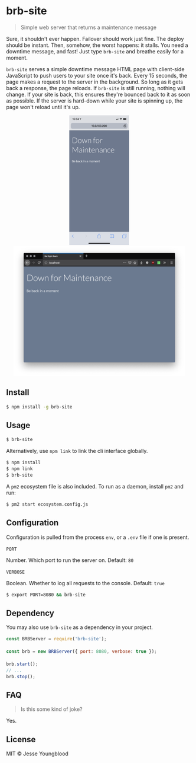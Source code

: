 # brb-site

> Simple web server that returns a maintenance message

Sure, it shouldn't ever happen. Failover should work just fine. The deploy should be instant. Then, somehow, the worst happens: it stalls. You need a downtime message, and fast! Just type `brb-site` and breathe easily for a moment.

`brb-site` serves a simple downtime message HTML page with client-side JavaScript to push users to your site once it's back. Every 15 seconds, the page makes a request to the server in the background. So long as it gets back a response, the page reloads. If `brb-site` is still running, nothing will change. If your site is back, this ensures they're bounced back to it as soon as possible. If the server is hard-down while your site is spinning up, the page won't reload until it's up.

<p align="center">
<img src="docs/mobile.png" height="350" /> <img src="docs/desktop.png" height="350" />
</p>

## Install

```bash
$ npm install -g brb-site
```

## Usage

```bash
$ brb-site
```

Alternatively, use `npm link` to link the cli interface globally.
```bash
$ npm install
$ npm link
$ brb-site
```

A `pm2` ecosystem file is also included. To run as a daemon, install `pm2` and run:
```bash
$ pm2 start ecosystem.config.js
```

## Configuration

Configuration is pulled from the process `env`, or a `.env` file if one is present.

`PORT`

Number. Which port to run the server on. Default: `80`

`VERBOSE`

Boolean. Whether to log all requests to the console. Default: `true`

```bash
$ export PORT=8080 && brb-site
```

## Dependency

You may also use `brb-site` as a dependency in your project.

```javascript
const BRBServer = require('brb-site');

const brb = new BRBServer({ port: 8080, verbose: true });

brb.start();
// ...
brb.stop();
```

## FAQ

> Is this some kind of joke?

Yes.

## License

MIT © Jesse Youngblood
